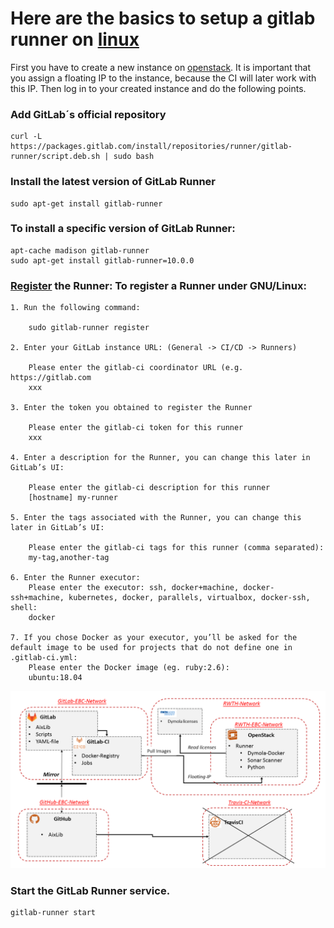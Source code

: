 # Here are the basics to setup a gitlab runner on [linux](https://docs.gitlab.com/runner/install/linux-repository.html)

First you have to create a new instance on [openstack](https://ecampus.rwth-aachen.de/units/eonerc/ebc/Wiki/OpenStack%20Einstieg.aspx). 
It is important that you assign a floating IP to the instance, because the CI will later work with this IP.
Then log in to your created instance and do the following points. 

### Add GitLab´s official repository
	
	curl -L https://packages.gitlab.com/install/repositories/runner/gitlab-runner/script.deb.sh | sudo bash

### Install the latest version of GitLab Runner

	sudo apt-get install gitlab-runner
	
### To install a specific version of GitLab Runner:
		
	apt-cache madison gitlab-runner
	sudo apt-get install gitlab-runner=10.0.0
	


### [Register](https://docs.gitlab.com/runner/register/index.html) the Runner: To register a Runner under GNU/Linux:
	
	1. Run the following command:
	
		sudo gitlab-runner register
		
	2. Enter your GitLab instance URL: (General -> CI/CD -> Runners)
	
		Please enter the gitlab-ci coordinator URL (e.g. https://gitlab.com 
		xxx
		
	3. Enter the token you obtained to register the Runner
	
		Please enter the gitlab-ci token for this runner
		xxx
	
	4. Enter a description for the Runner, you can change this later in GitLab’s UI:
	
		Please enter the gitlab-ci description for this runner
		[hostname] my-runner
		
	5. Enter the tags associated with the Runner, you can change this later in GitLab’s UI:
	
		Please enter the gitlab-ci tags for this runner (comma separated):
		my-tag,another-tag
		
	6. Enter the Runner executor:
		Please enter the executor: ssh, docker+machine, docker-ssh+machine, kubernetes, docker, parallels, virtualbox, docker-ssh, shell:
		docker

	7. If you chose Docker as your executor, you’ll be asked for the default image to be used for projects that do not define one in .gitlab-ci.yml:
		Please enter the Docker image (eg. ruby:2.6):
		ubuntu:18.04
		
![E.ON EBC RWTH Aachen University](Images/GITLABCI.png)

### Start the GitLab Runner service.

	gitlab-runner start